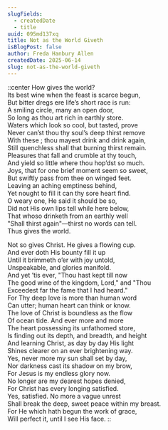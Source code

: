 ```yaml
---
slugFields:
  - createdDate
  - title
uuid: 095md137xq
title: Not as the World Giveth
isBlogPost: false
author: Freda Hanbury Allen
createdDate: 2025-06-14
slug: not-as-the-world-giveth
---
```

::center
How gives the world?\
Its best wine when the feast is scarce begun,\
But bitter dregs ere life’s short race is run:\
A smiling circle, many an open door,\
So long as thou art rich in earthly store.\
Waters which look so cool, but tasted, prove\
Never can’st thou thy soul’s deep thirst remove\
With these ; thou mayest drink and drink again,\
Still quenchless shall that burning thirst remain.\
Pleasures that fall and crumble at thy touch,\
And yield so little where thou hop’dst so much.\
Joys, that for one brief moment seem so sweet,\
But swiftly pass from thee on winged feet.\
Leaving an aching emptiness behind,\
Yet nought to fill it can thy sore heart find.\
O weary one, He said it should be so,\
Did not His own lips tell while here below,\
That whoso drinketh from an earthly well\
"Shall thirst again"—thirst no words can tell.\
  Thus gives the world.

Not so gives Christ. He gives a flowing cup.\
And ever doth His bounty fill it up\
Until it brimmeth o’er with joy untold,\
Unspeakable, and glories manifold.\
And yet ’tis ever, "Thou hast kept till now\
The good wine of the kingdom, Lord," and "Thou\
Exceedest far the fame that I had heard."\
For Thy deep love is more than human word\
Can utter; human heart can think or know.\
The love of Christ is boundless as the flow\
Of ocean tide. And ever more and more\
The heart possessing its unfathomed store,\
Is finding out its depth, and breadth, and height\
And learning Christ, as day by day His light\
Shines clearer on an ever brightening way.\
Yes, never more my sun shall set by day,\
Nor darkness cast its shadow on my brow,\
For Jesus is my endless glory now.\
No longer are my dearest hopes denied,\
For Christ has every longing satisfied.\
Yes, satisfied. No more a vague unrest\
Shall break the deep, sweet peace within my breast.\
For He which hath begun the work of grace,\
Will perfect it, until I see His face.
::
